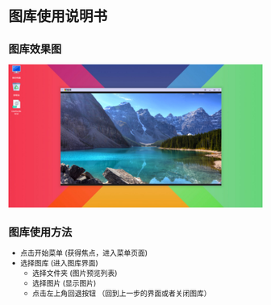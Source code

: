 # 图库使用说明书

## 图库效果图
![](../pic/soft/图库1.png)
  
## 图库使用方法
  - 点击开始菜单    (获得焦点，进入菜单页面)
  - 选择图库   (进入图库界面)
     - 选择文件夹   (图片预览列表)
     - 选择图片   (显示图片)
     - 点击左上角回退按钮  （回到上一步的界面或者关闭图库）
